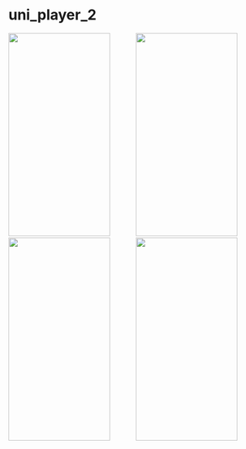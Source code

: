 # uni_player_2


  <p float="left">
  <img width="200" height="400" src="https://github.com/mridhulps/Uni_Player_V2/assets/150352769/8cba129d-0448-439d-8a35-7b6eb23c9b5b"> 
  &nbsp &nbsp &nbsp  &nbsp &nbsp &nbsp
  <img width="200" height="400" src="https://github.com/mridhulps/Uni_Player_V2/assets/150352769/8cba129d-0448-439d-8a35-7b6eb23c9b5b">
   &nbsp &nbsp &nbsp  &nbsp &nbsp &nbsp
  <img width="200" height="400" src="https://github.com/mridhulps/Uni_Player_V2/assets/150352769/ad912a3c-8af1-422d-aa6c-994dc8c40dfb">
   &nbsp &nbsp &nbsp  &nbsp &nbsp &nbsp
  <img width="200" height="400" src="https://github.com/mridhulps/Uni_Player_V2/assets/150352769/8b04dc7c-b258-4702-a01a-9aac1d0d8eb6">
  </p>



